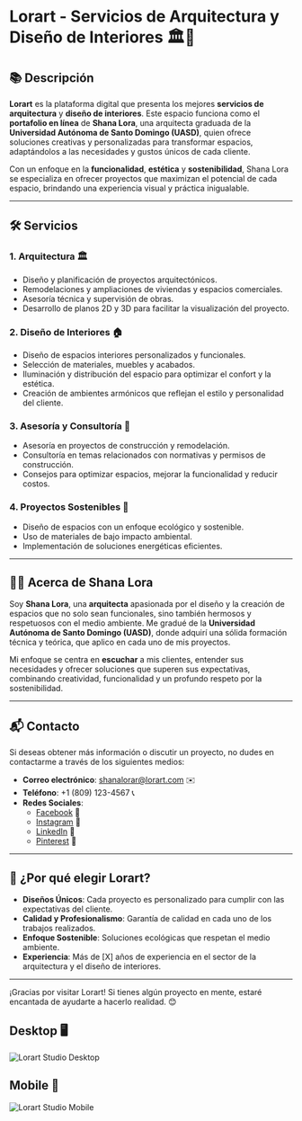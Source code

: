 # **Lorart - Servicios de Arquitectura y Diseño de Interiores** 🏛️🏡

## 📚 Descripción

**Lorart** es la plataforma digital que presenta los mejores **servicios de arquitectura** y **diseño de interiores**. Este espacio funciona como el **portafolio en línea** de **Shana Lora**, una arquitecta graduada de la **Universidad Autónoma de Santo Domingo (UASD)**, quien ofrece soluciones creativas y personalizadas para transformar espacios, adaptándolos a las necesidades y gustos únicos de cada cliente.

Con un enfoque en la **funcionalidad**, **estética** y **sostenibilidad**, Shana Lora se especializa en ofrecer proyectos que maximizan el potencial de cada espacio, brindando una experiencia visual y práctica inigualable.

---

## 🛠️ Servicios

### 1. **Arquitectura** 🏛️
   - Diseño y planificación de proyectos arquitectónicos.
   - Remodelaciones y ampliaciones de viviendas y espacios comerciales.
   - Asesoría técnica y supervisión de obras.
   - Desarrollo de planos 2D y 3D para facilitar la visualización del proyecto.

### 2. **Diseño de Interiores** 🏠
   - Diseño de espacios interiores personalizados y funcionales.
   - Selección de materiales, muebles y acabados.
   - Iluminación y distribución del espacio para optimizar el confort y la estética.
   - Creación de ambientes armónicos que reflejan el estilo y personalidad del cliente.

### 3. **Asesoría y Consultoría** 💼
   - Asesoría en proyectos de construcción y remodelación.
   - Consultoría en temas relacionados con normativas y permisos de construcción.
   - Consejos para optimizar espacios, mejorar la funcionalidad y reducir costos.

### 4. **Proyectos Sostenibles** 🌱
   - Diseño de espacios con un enfoque ecológico y sostenible.
   - Uso de materiales de bajo impacto ambiental.
   - Implementación de soluciones energéticas eficientes.

---

## 👩‍💼 Acerca de Shana Lora

Soy **Shana Lora**, una **arquitecta** apasionada por el diseño y la creación de espacios que no solo sean funcionales, sino también hermosos y respetuosos con el medio ambiente. Me gradué de la **Universidad Autónoma de Santo Domingo (UASD)**, donde adquirí una sólida formación técnica y teórica, que aplico en cada uno de mis proyectos.

Mi enfoque se centra en **escuchar** a mis clientes, entender sus necesidades y ofrecer soluciones que superen sus expectativas, combinando creatividad, funcionalidad y un profundo respeto por la sostenibilidad.

---

## 📬 Contacto

Si deseas obtener más información o discutir un proyecto, no dudes en contactarme a través de los siguientes medios:

- **Correo electrónico**: [shanalorar@lorart.com](mailto:shanalorar@lorart.com) ✉️
- **Teléfono**: +1 (809) 123-4567 📞
- **Redes Sociales**:  
  - [Facebook](https://www.facebook.com/profile.php?id=61569035094307) 📘  
  - [Instagram](https://www.instagram.com/lorartestudio) 📸  
  - [LinkedIn](https://www.linkedin.com/lorart) 🔗
  - [Pinterest](https://pin.it/5OCyCma1i) 🔗


---

## 🌟 ¿Por qué elegir Lorart?

- **Diseños Únicos**: Cada proyecto es personalizado para cumplir con las expectativas del cliente.
- **Calidad y Profesionalismo**: Garantía de calidad en cada uno de los trabajos realizados.
- **Enfoque Sostenible**: Soluciones ecológicas que respetan el medio ambiente.
- **Experiencia**: Más de [X] años de experiencia en el sector de la arquitectura y el diseño de interiores.

---


¡Gracias por visitar Lorart! Si tienes algún proyecto en mente, estaré encantada de ayudarte a hacerlo realidad. 😊

## Desktop 🖥️
![Lorart Studio Desktop](https://github.com/user-attachments/assets/e635d526-20c5-4e7a-824f-7793750caa20)

## Mobile 📱
![Lorart Studio Mobile](https://github.com/user-attachments/assets/4fc163e3-82ff-4a4f-89c6-ab6aafaa59e3)

